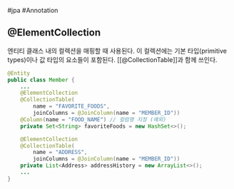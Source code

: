 #jpa #Annotation 

## @ElementCollection
엔티티 클래스 내의 컬렉션을 매핑할 때 사용된다. 이 컬렉션에는 기본 타입(primitive types)이나 값 타입의 요소들이 포함된다. [[@CollectionTable]]과 함께 쓰인다.

```java
@Entity
public class Member {
    ...
    @ElementCollection
    @CollectionTable(
        name = "FAVORITE_FOODS",
        joinColumns = @JoinColumn(name = "MEMBER_ID"))
    @Column(name = "FOOD_NAME") // 컬럼명 지정 (예외)
    private Set<String> favoriteFoods = new HashSet<>();

    @ElementCollection
    @CollectionTable(
        name = "ADDRESS",
        joinColumns = @JoinColumn(name = "MEMBER_ID"))
    private List<Address> addressHistory = new ArrayList<>();
    ...
}
```